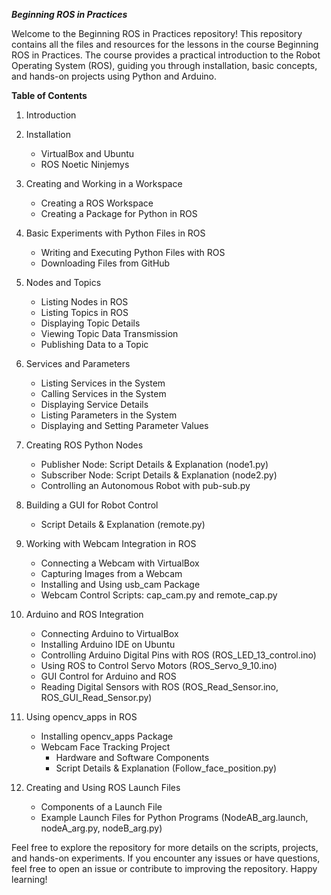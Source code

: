 
***Beginning ROS in Practices***

Welcome to the Beginning ROS in Practices repository! This repository contains all the files and resources for the lessons in the course Beginning ROS in Practices. The course provides a practical introduction to the Robot Operating System (ROS), guiding you through installation, basic concepts, and hands-on projects using Python and Arduino.

**Table of Contents**

1. Introduction

2. Installation
   - VirtualBox and Ubuntu
   - ROS Noetic Ninjemys

3. Creating and Working in a Workspace
   - Creating a ROS Workspace
   - Creating a Package for Python in ROS

4. Basic Experiments with Python Files in ROS
   - Writing and Executing Python Files with ROS
   - Downloading Files from GitHub

5. Nodes and Topics
   - Listing Nodes in ROS
   - Listing Topics in ROS
   - Displaying Topic Details
   - Viewing Topic Data Transmission
   - Publishing Data to a Topic

6. Services and Parameters
   - Listing Services in the System
   - Calling Services in the System
   - Displaying Service Details
   - Listing Parameters in the System
   - Displaying and Setting Parameter Values

7. Creating ROS Python Nodes
   - Publisher Node: Script Details & Explanation (node1.py)
   - Subscriber Node: Script Details & Explanation (node2.py)
   - Controlling an Autonomous Robot with pub-sub.py

8. Building a GUI for Robot Control
   - Script Details & Explanation (remote.py)

9. Working with Webcam Integration in ROS
   - Connecting a Webcam with VirtualBox
   - Capturing Images from a Webcam
   - Installing and Using usb_cam Package
   - Webcam Control Scripts: cap_cam.py and remote_cap.py

10. Arduino and ROS Integration
    - Connecting Arduino to VirtualBox
    - Installing Arduino IDE on Ubuntu
    - Controlling Arduino Digital Pins with ROS (ROS_LED_13_control.ino)
    - Using ROS to Control Servo Motors (ROS_Servo_9_10.ino)
    - GUI Control for Arduino and ROS
    - Reading Digital Sensors with ROS (ROS_Read_Sensor.ino, ROS_GUI_Read_Sensor.py)

11. Using opencv_apps in ROS
    - Installing opencv_apps Package
    - Webcam Face Tracking Project
      - Hardware and Software Components
      - Script Details & Explanation (Follow_face_position.py)

12. Creating and Using ROS Launch Files
    - Components of a Launch File
    - Example Launch Files for Python Programs (NodeAB_arg.launch, nodeA_arg.py, nodeB_arg.py)

Feel free to explore the repository for more details on the scripts, projects, and hands-on experiments. If you encounter any issues or have questions, feel free to open an issue or contribute to improving the repository. Happy learning!
